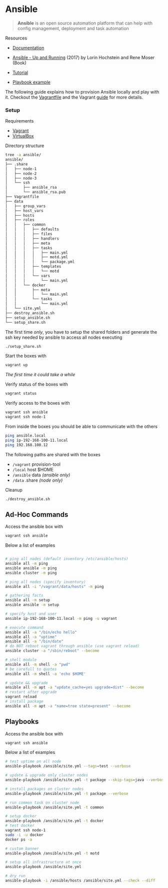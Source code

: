 # Ansible

> **Ansible** is an open source automation platform that can help with config management, deployment and task automation

Resources

* [Documentation](http://docs.ansible.com/ansible/latest/index.html)

* [Ansible - Up and Running](https://amzn.to/2IDtDSd) (2017) by Lorin Hochstein and Rene Moser (Book)

* [Tutorial](https://serversforhackers.com/c/an-ansible2-tutorial)

* [Playbook example](https://gist.github.com/marktheunissen/2979474)

The following guide explains how to provision Ansible locally and play with it. Checkout the [Vagrantfile](https://github.com/niqdev/devops/blob/master/ansible/Vagrantfile) and the Vagrant [guide](other/#vagrant) for more details.

### Setup

Requirements

* [Vagrant](https://www.vagrantup.com)
* [VirtualBox](https://www.virtualbox.org)

Directory structure
```bash
tree -a ansible/
ansible/
├── .share
│   ├── node-1
│   ├── node-2
│   ├── node-3
│   └── ssh
│       ├── ansible_rsa
│       └── ansible_rsa.pub
├── Vagrantfile
├── data
│   ├── group_vars
│   ├── host_vars
│   ├── hosts
│   ├── roles
│   │   ├── common
│   │   │   ├── defaults
│   │   │   ├── files
│   │   │   ├── handlers
│   │   │   ├── meta
│   │   │   ├── tasks
│   │   │   │   ├── main.yml
│   │   │   │   ├── motd.yml
│   │   │   │   └── package.yml
│   │   │   ├── templates
│   │   │   │   └── motd
│   │   │   └── vars
│   │   │       └── main.yml
│   │   └── docker
│   │       ├── meta
│   │       │   └── main.yml
│   │       └── tasks
│   │           └── main.yml
│   └── site.yml
├── destroy_ansible.sh
├── setup_ansible.sh
└── setup_share.sh
```

The first time *only*, you have to setup the shared folders and generate the ssh key needed by ansible to access all nodes executing

```bash
./setup_share.sh
```

Start the boxes with
```bash
vagrant up
```
*The first time it could take a while*

Verify status of the boxes with
```bash
vagrant status
```

Verify access to the boxes with
```bash
vagrant ssh ansible
vagrant ssh node-1
```

From inside the boxes you should be able to communicate with the others
```bash
ping ansible.local
ping ip-192-168-100-11.local
ping 192.168.100.12
```

The following paths are shared with the boxes

* `/vagrant` provision-tool
* `/local` host $HOME
* `/ansible` data *(ansible only)*
* `/data` .share *(node only)*

Cleanup
```bash
./destroy_ansible.sh
```

## Ad-Hoc Commands

Access the ansible box with
```bash
vagrant ssh ansible
```

Below a list of examples
```bash

# ping all nodes (default inventory /etc/ansible/hosts)
ansible all -m ping
ansible ansible -m ping
ansible cluster -m ping

# ping all nodes (specify inventory)
ansible all -i "/vagrant/data/hosts" -m ping

# gathering facts
ansible all -m setup
ansible ansible -m setup

# specify host and user
ansible ip-192-168-100-11.local -m ping -u vagrant

# execute command
ansible all -a "/bin/echo hello"
ansible all -a "uptime"
ansible all -a "/bin/date"
# do NOT reboot vagrant through ansible (use vagrant reload)
ansible cluster -a "/sbin/reboot" --become

# shell module
ansible all -m shell -a "pwd"
# be carefull to quotes
ansible all -m shell -a 'echo $HOME'

# update && upgrade
ansible all -m apt -a "update_cache=yes upgrade=dist" --become
# restart after upgrade
vagrant reload
# install package
ansible all -m apt -a "name=tree state=present" --become
```

## Playbooks

Access the ansible box with
```bash
vagrant ssh ansible
```

Below a list of examples

```bash
# test uptime on all node
ansible-playbook /ansible/site.yml --tags=test --verbose

# update & upgrade only cluster nodes
ansible-playbook /ansible/site.yml -t package --skip-tags=java --verbose

# install packages on cluster nodes
ansible-playbook /ansible/site.yml -t package --verbose

# run common task on cluster node
ansible-playbook /ansible/site.yml -t common

# setup docker
ansible-playbook /ansible/site.yml -t docker
# test docker
vagrant ssh node-1
sudo -i -u docker
docker ps -a

# custom banner
ansible-playbook /ansible/site.yml -t motd

# setup all infrastructure at once
ansible-playbook /ansible/site.yml

# dry run
ansible-playbook -i /ansible/hosts /ansible/site.yml --check --diff
```

<br>
